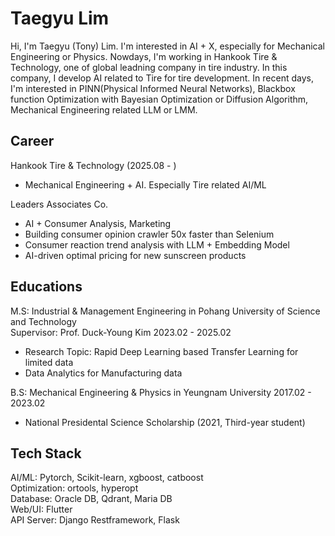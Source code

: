 # Taegyu Lim

Hi, I'm Taegyu (Tony) Lim. I'm interested in AI + X, especially for Mechanical Engineering or Physics. Nowdays, I'm working in Hankook Tire & Technology, one of global leadning company in tire industry. In this company, I develop AI related to Tire for tire development. In recent days, I'm interested in PINN(Physical Informed Neural Networks), Blackbox function Optimization with Bayesian Optimization or Diffusion Algorithm, Mechanical Engineering related LLM or LMM.

## Career
Hankook Tire & Technology (2025.08 - )
- Mechanical Engineering + AI. Especially Tire related AI/ML

Leaders Associates Co.
- AI + Consumer Analysis, Marketing
- Building consumer opinion crawler 50x faster than Selenium
- Consumer reaction trend analysis with LLM + Embedding Model
- AI-driven optimal pricing for new sunscreen products

## Educations

M.S: Industrial & Management Engineering in Pohang University of Science and Technology  
Supervisor: Prof. Duck-Young Kim
2023.02 - 2025.02
- Research Topic: Rapid Deep Learning based Transfer Learning for limited data
- Data Analytics for Manufacturing data

B.S: Mechanical Engineering & Physics in Yeungnam University
2017.02 - 2023.02
- National Presidental Science Scholarship (2021, Third-year student)

## Tech Stack
AI/ML: Pytorch, Scikit-learn, xgboost, catboost  
Optimization: ortools, hyperopt  
Database: Oracle DB, Qdrant, Maria DB  
Web/UI: Flutter  
API Server: Django Restframework, Flask  

